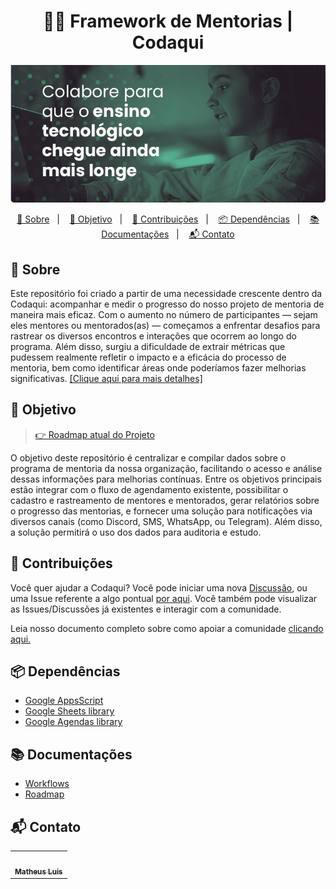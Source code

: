 <h1 align="center">
	👨‍🏫 Framework de Mentorias | Codaqui
</h1>

<p align="center">
    <img src="docs/assets/header.png" alt="header-img">
</p>

<p align="center">
<a href="#-sobre">📝 Sobre</a>&nbsp;&nbsp;&nbsp;|&nbsp;&nbsp;&nbsp;
<a href="#-objetivo">🎯 Objetivo</a>&nbsp;&nbsp;&nbsp;|&nbsp;&nbsp;&nbsp;
<a href="#-contribuições">🤝 Contribuições</a>&nbsp;&nbsp;&nbsp;|&nbsp;&nbsp;&nbsp;
<a href="#-dependências">📦 Dependências</a>&nbsp;&nbsp;&nbsp;|&nbsp;&nbsp;&nbsp;
<a href="#-documentações">📚 Documentações</a>&nbsp;&nbsp;&nbsp;|&nbsp;&nbsp;&nbsp;
<a href="#-contato">📬 Contato</a>
</p>


## 📝 Sobre

Este repositório foi criado a partir de uma necessidade crescente dentro da Codaqui: acompanhar e medir o progresso do nosso projeto de mentoria de maneira mais eficaz.
Com o aumento no número de participantes — sejam eles mentores ou mentorados(as) — começamos a enfrentar desafios para rastrear os diversos encontros e interações que ocorrem ao longo do programa.
Além disso, surgiu a dificuldade de extrair métricas que pudessem realmente refletir o impacto e a eficácia do processo de mentoria, bem como identificar áreas onde poderíamos fazer melhorias significativas.
[[Clique aqui para mais detalhes]](https://www.codaqui.dev/quero/mentoria)

## 🎯 Objetivo

> [👉 Roadmap atual do Projeto](/docs/roadmap.md)

O objetivo deste repositório é centralizar e compilar dados sobre o programa de mentoria da nossa organização,
facilitando o acesso e análise dessas informações para melhorias contínuas. Entre os objetivos principais estão
integrar com o fluxo de agendamento existente, possibilitar o cadastro e rastreamento de mentores e mentorados,
gerar relatórios sobre o progresso das mentorias, e fornecer uma solução para notificações via diversos canais
(como Discord, SMS, WhatsApp, ou Telegram). Além disso, a solução permitirá o uso dos dados para auditoria e estudo.

## 🤝 Contribuições

Você quer ajudar a Codaqui? Você pode iniciar uma nova [Discussão](https://github.com/codaqui/mentoria-framework/discussions), ou uma Issue referente a algo pontual [por aqui](https://github.com/codaqui/mentoria-framework/issues/new/choose). Você também pode visualizar as Issues/Discussões já existentes e interagir com a comunidade.

Leia nosso documento completo sobre como apoiar a comunidade [clicando aqui.](https://www.codaqui.dev/quero/apoiar/)

## 📦 Dependências

- [Google AppsScript](https://developers.google.com/apps-script/docs/release-notes)
- [Google Sheets library](https://developers.google.com/sheets?authuser=0&hl=pt-br)
- [Google Agendas library](https://developers.google.com/apps-script/reference/calendar?hl=pt-br&authuser=0)

## 📚 Documentações

- [Workflows](docs/devdocs/workflows.md)
- [Roadmap](docs/roadmap.md)

## 📬 Contato
<table>
  <tr>
    <td align="center">
        <a href="https://github.com/causticsudo">
            <img src="https://avatars.githubusercontent.com/u/66440299?v=4" width="80px;" alt="" title="matheus@codaqui.dev"/>
            <br />
            <sub><b>Matheus Luis</b></sub>
        </a>
    </td>
  </tr>
</table>